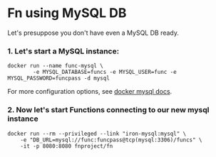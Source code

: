 # Fn using MySQL DB

Let's presuppose you don't have even a MySQL DB ready.

### 1. Let's start a MySQL instance:

```
docker run --name func-mysql \
        -e MYSQL_DATABASE=funcs -e MYSQL_USER=func -e MYSQL_PASSWORD=funcpass -d mysql
```

For more configuration options, see [docker mysql docs](https://hub.docker.com/_/mysql/).

### 2. Now let's start Functions connecting to our new mysql instance

```
docker run --rm --privileged --link "iron-mysql:mysql" \
    -e "DB_URL=mysql://func:funcpass@tcp(mysql:3306)/funcs" \
    -it -p 8080:8080 fnproject/fn
```
